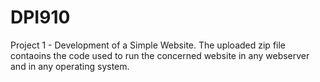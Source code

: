 # DPI910
Project 1 - Development of a Simple Website.
The uploaded zip file contaoins the code used to run the concerned website in any webserver and in any operating system.

